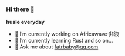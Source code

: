 ### Hi there 👋

**husle everyday**

<!--
**fatrbaby/fatrbaby** is a ✨ _special_ ✨ repository because its `README.md` (this file) appears on your GitHub profile.
-->

- 🔭 I’m currently working on Africawave·非浪
- 🌱 I’m currently learning Rust and so on...
- 💬 Ask me about fatrbaby@qq.com

